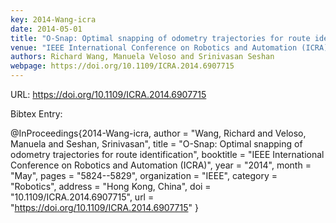 ```yaml
---
key: 2014-Wang-icra
date: 2014-05-01
title: "O-Snap: Optimal snapping of odometry trajectories for route identification"
venue: "IEEE International Conference on Robotics and Automation (ICRA)"
authors: Richard Wang, Manuela Veloso and Srinivasan Seshan
webpage: https://doi.org/10.1109/ICRA.2014.6907715
---
```


URL: https://doi.org/10.1109/ICRA.2014.6907715

Bibtex Entry:

@InProceedings{2014-Wang-icra,
    author = "Wang, Richard and Veloso, Manuela and Seshan, Srinivasan",
    title = "O-Snap: Optimal snapping of odometry trajectories for route identification",
    booktitle = "IEEE International Conference on Robotics and Automation (ICRA)",
    year = "2014",
    month = "May",
    pages = "5824--5829",
    organization = "IEEE",
    category = "Robotics",
    address = "Hong Kong, China",
    doi = "10.1109/ICRA.2014.6907715",
    url = "https://doi.org/10.1109/ICRA.2014.6907715"
}

